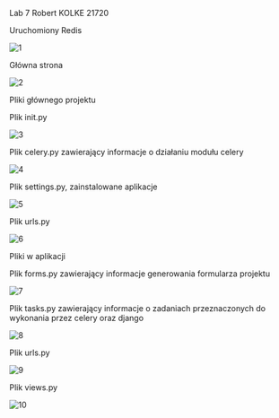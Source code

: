 Lab 7 Robert KOLKE 21720

Uruchomiony Redis

![1](https://user-images.githubusercontent.com/69192186/112868692-9ef46400-90bc-11eb-88e4-94d567dbfd88.png)

Główna strona

![2](https://user-images.githubusercontent.com/69192186/112868760-b4698e00-90bc-11eb-96b8-2868a60fcfbd.png)

Pliki głównego projektu

Plik init.py

![3](https://user-images.githubusercontent.com/69192186/112868810-c3504080-90bc-11eb-9100-2dc26d65d213.png)

Plik celery.py zawierający informacje o działaniu modułu celery

![4](https://user-images.githubusercontent.com/69192186/112868866-d3682000-90bc-11eb-8219-9d0715a435fa.png)

Plik settings.py, zainstalowane aplikacje

![5](https://user-images.githubusercontent.com/69192186/112868963-f0045800-90bc-11eb-87f0-0f48e435cddb.png)

Plik urls.py

![6](https://user-images.githubusercontent.com/69192186/112869010-fd214700-90bc-11eb-91f6-66dd86d0adcd.png)


Pliki w aplikacji


Plik forms.py zawierający informacje generowania formularza projektu

![7](https://user-images.githubusercontent.com/69192186/112869070-08747280-90bd-11eb-8929-1198adb2f856.png)

Plik tasks.py zawierający informacje o zadaniach przeznaczonych do wykonania przez celery oraz django

![8](https://user-images.githubusercontent.com/69192186/112869191-280b9b00-90bd-11eb-99b0-3bd98b4cc274.png)

Plik urls.py

![9](https://user-images.githubusercontent.com/69192186/112869366-5db08400-90bd-11eb-9293-18b3c50e2013.png)

Plik views.py

![10](https://user-images.githubusercontent.com/69192186/112869427-70c35400-90bd-11eb-831c-90f23a89afa0.png)

